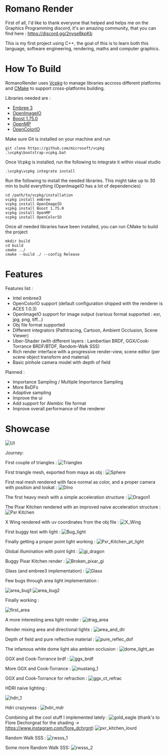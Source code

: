 # Romano Render

First of all, I'd like to thank everyone that helped and helps me on the Graphics Programming discord, it's an amazing community, that you can find here : https://discord.gg/2nyse8kpKb

This is my first project using C++, the goal of this is to learn both this language, software engineering, rendering, maths and computer graphics.


# How To Build

RomanoRender uses [Vcpkg](https://github.com/microsoft/vcpkg) to manage libraries accross different platforms and [CMake](https://cmake.org/) to support cross-platforms building. 


Libraries needed are :
- [Embree 3](https://github.com/embree/embree)
- [OpenImageIO](https://github.com/OpenImageIO/oiio)
- [Boost 1.75.0](https://www.boost.org/)
- [OpenMP](https://www.openmp.org/)
- [OpenColorIO](https://opencolorio.org/)


Make sure Git is installed on your machine and run 
```shell
git clone https://github.com/microsoft/vcpkg
.\vcpkg\bootstrap-vcpkg.bat
```

Once Vcpkg is installed, run the following to integrate it within visual studio
```
.\vcpkg\vcpkg integrate install
```


Run the following to install the needed libraries. This might take up to 30 min to build everything (OpenImageIO has a lot of dependencies)
```
cd /path/to/vcpkg/installation
vcpkg install embree
vcpkg install OpenImageIO
vcpkg install Boost 1.75.0
vcpkg install OpenMP
vcpkg install OpenColorIO
```


Once all needed libraries have been installed, you can run CMake to build the project
```
mkdir build
cd build
cmake ../
cmake --build ./ --config Release
```


# Features

Features list :
- Intel embree3 
- OpenColorIO support (default configuration shipped with the renderer is ACES 1.0.3)
- OpenImageIO support for image output (various format supported : exr, jpg, png, tiff...)
- Obj file format supported
- Different integrators (Pathtracing, Cartoon, Ambient Occlusion, Scene Viewer)
- Uber-Shader (with different layers : Lambertian BRDF, GGX/Cook-Torrance BRDF/BTDF, Random-Walk SSS)
- Rich render interface with a progressive render-view, scene editor (per scene object transform and material)
- Basic pinhole camera model with depth of field

Planned :
- Importance Sampling / Multiple Importance Sampling
- More BxDFs
- Adaptive sampling
- Improve the ui
- Add support for Alembic file format
- Improve overall performance of the renderer


# Showcase

![UI](https://cdn.discordapp.com/attachments/714940749707214890/826372472748244992/unknown.png)


Journey:

First couple of triangles :
![Triangles](https://i.imgur.com/oIFx2VO.png)

First triangle mesh, exported from maya as obj :
![Sphere](https://i.imgur.com/C45rhSy.png)

First real mesh rendered with face normal as color, and a proper camera with position and lookat :
![Dino](https://i.imgur.com/yGJ5Vjh.png)

The first heavy mesh with a simple acceleration structure :
![Dragon1](https://i.imgur.com/1bffUnK.png)

The Pixar Kitchen rendered with an improved naive acceleration structure :
![Pxr Kitchen](https://imgur.com/fOvsSbw.png)

X Wing rendered with uv coordinates from the obj file :
![X_Wing](https://i.imgur.com/fBT3uXg.png)

First buggy test with light :
![Bug_light](https://i.imgur.com/ifPXk7a.png)

Finally getting a proper point light working :
![Pxr_Kitchen_pt_light](https://i.imgur.com/1NkyIHt.png)

Global illumination with point light :
![gi_dragon](https://imgur.com/BwdKWjW.png)

Buggy Pixar Kitchen render :
![Broken_pixar_gi](https://imgur.com/LrhkbOw.png)

Glass (and embree3 implementation) :
![Glass](https://imgur.com/qHnt7dH.png)

Few bugs through area light implementation :

![area_bug1](https://imgur.com/1GqX4Io.png)
![area_bug2](https://imgur.com/14AtQtl.png)

Finally working :

![first_area](https://imgur.com/C7Lpk8W.png)

A more interesting area light render :
![drag_area](https://imgur.com/fJC7Yzh.png)

Render mixing area and directional lights :
![area_and_dir](https://imgur.com/DAkX5yc.png)

Depth of field and pure reflective material :
![pure_reflec_dof](https://imgur.com/tvGHbuO.png)

The infamous white dome light aka ambien occlusion :
![dome_light_ao](https://imgur.com/6WSffH0.png)

GGX and Cook-Torrance brdf :
![ggx_brdf](https://imgur.com/j3RtwnK.png)

More GGX and Cook-Torrance :
![mustang_1](https://imgur.com/ptyFUyF.png)

GGX and Cook-Torrance for refraction :
![ggx_ct_refrac](https://imgur.com/xQalk0q.png)

HDRI naive lighting :

![hdri_1](https://imgur.com/lDZkYxh.png)

Hdri crazyness :
![hdri_mdr](https://imgur.com/628KbyT.png)

Combining all the cool stuff I implemented lately :
![gold_eagle](https://imgur.com/GjSkEqd.png)
(thank's to Flore Dechorgnat for the shading -> https://www.instagram.com/flore_dchrgnt)
![pxr_kitchen_lourd](https://cdn.discordapp.com/attachments/776720237218889738/791246572192923648/kitchen.jpg)

Random Walk SSS :
![rwsss_1](https://cdn.discordapp.com/attachments/776720237218889738/793155438119616553/sss_test5.jpg)

Some more Random Walk SSS:
![rwsss_2](https://cdn.discordapp.com/attachments/776720237218889738/792855883797364736/sss_test3.jpg)
